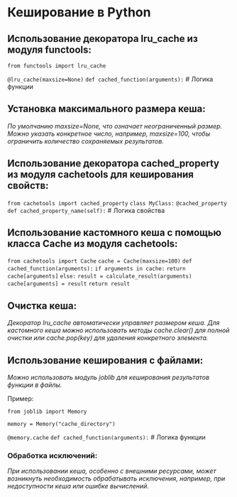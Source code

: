 # Кеширование в Python

## Использование декоратора lru_cache из модуля functools:

`from functools import lru_cache`

`@lru_cache(maxsize=None)`
`def cached_function(arguments):`
    # Логика функции
## Установка максимального размера кеша:

_По умолчанию maxsize=None, что означает неограниченный размер._
_Можно указать конкретное число, например, maxsize=100, чтобы ограничить количество сохраняемых результатов._

## Использование декоратора cached_property из модуля cachetools для кеширования свойств:

`from cachetools import cached_property`
`class MyClass:`
    `@cached_property`
    `def cached_property_name(self):`
        # Логика свойства
        
## Использование кастомного кеша с помощью класса Cache из модуля cachetools:

`from cachetools import Cache`
`cache = Cache(maxsize=100)`
`def cached_function(arguments):`
    `if arguments in cache:`
        `return cache[arguments]`
    `else:`
        `result = calculate_result(arguments)`
        `cache[arguments] = result`
        `return result`
## Очистка кеша:
_Декоратор lru_cache автоматически управляет размером кеша._
_Для кастомного кеша можно использовать методы cache.clear() для полной очистки или cache.pop(key) для удаления конкретного элемента._
## Использование кеширования с файлами:
_Можно использовать модуль joblib для кеширования результатов функции в файлы._

Пример:
      
`from joblib import Memory`

`memory = Memory("cache_directory")`

`@memory.cache`
`def cached_function(arguments):`
    # Логика функции
    
### Обработка исключений:

_При использовании кеша, особенно с внешними ресурсами, может возникнуть необходимость обрабатывать исключения, например, при недоступности кеша или ошибке вычислений._
